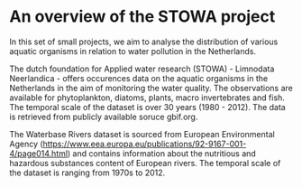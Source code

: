 # An overview of the STOWA project

  In this set of small projects, we aim to analyse the distribution of various aquatic organisms in relation to water pollution in the Netherlands.
  
  The dutch foundation for Applied water research (STOWA) - Limnodata Neerlandica - offers occurences data on the aquatic organisms in the Netherlands in the aim of 
  monitoring the water quality. The observations are available for phytoplankton, diatoms, plants, macro invertebrates and fish. The temporal scale of the dataset is over 
  30 years (1980 - 2012).
  The data is retrieved from publicly available soruce gbif.org.
  
  The Waterbase Rivers dataset is sourced from European Environmental Agency (https://www.eea.europa.eu/publications/92-9167-001-4/page014.html) and contains information 
  about the nutritious and hazardous substances content of European rivers. The temporal scale of the dataset is ranging from 1970s to 2012. 
